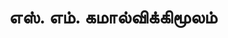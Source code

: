 ---
layout: tagpage
title: "எஸ். எம். கமால்விக்கிமூலம்"
tag: எஸ். எம். கமால்விக்கிமூலம்
description: "எஸ். எம். கமால்விக்கிமூலம் தொடர்புடைய நூல்கள்/கட்டுரைகள்"
robots: noindex
---